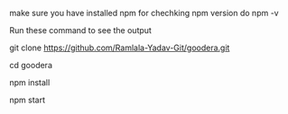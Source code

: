 
make sure you have installed npm for chechking npm version do  npm -v

Run these command to see the output 

git clone https://github.com/Ramlala-Yadav-Git/goodera.git

cd goodera

npm install


npm start
